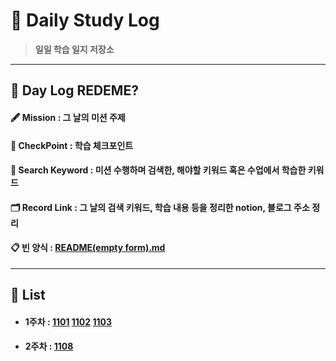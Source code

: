 # 📰 __Daily Study Log__
> __일일 학습 일지 저장소__
---
## 🤔 __Day Log REDEME?__
#### 🖋 __Mission__ : 그 날의 미션 주제
#### 📌 __CheckPoint__ : 학습 체크포인트
#### 🔖 __Search Keyword__ : 미션 수행하며 검색한, 해야할 키워드 혹은 수업에서 학습한 키워드
#### 🗂 __Record Link__ : 그 날의 검색 키워드, 학습 내용 등을 정리한 notion, 블로그 주소 정리
#### 📋 빈 양식 : [README(empty form).md](README(empty%20form).md)
---
## 📝 List
- #### 1주차 : [1101](log_1101/README.md) [1102](log_1102/README.md) [1103](log_1103/README.md)
- #### 2주차 : [1108](log_1108/README.md)